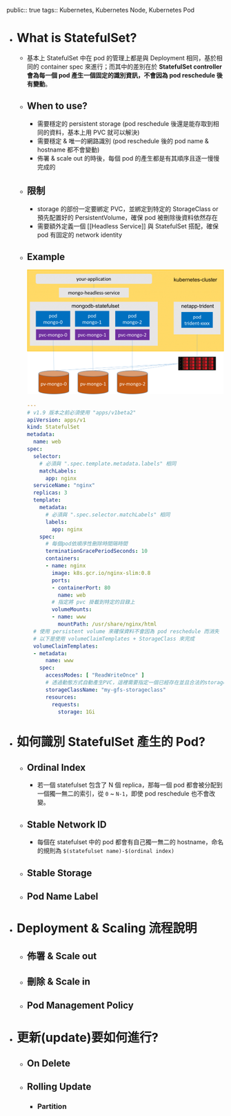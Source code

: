 public:: true
tags:: Kubernetes, Kubernetes Node, Kubernetes Pod

- # What is StatefulSet?
	- 基本上 StatefulSet 中在 pod 的管理上都是與 Deployment 相同，基於相同的 container spec 來進行；而其中的差別在於 **StatefulSet controller 會為每一個 pod 產生一個固定的識別資訊，不會因為 pod reschedule 後有變動**。
	- ## When to use?
		- 需要穩定的 persistent storage (pod reschedule 後還是能存取到相同的資料，基本上用 PVC 就可以解決)
		- 需要穩定 & 唯一的網路識別 (pod reschedule 後的 pod name & hostname 都不會變動)
		- 佈署 & scale out 的時後，每個 pod 的產生都是有其順序且逐一慢慢完成的
	- ## 限制
		- storage 的部份一定要綁定 PVC，並綁定到特定的 StorageClass or 預先配置好的 PersistentVolume，確保 pod 被刪除後資料依然存在
		- 需要額外定義一個 [[Headless Service]] 與 StatefulSet 搭配，確保 pod 有固定的 network identity
	- ## Example
	  ![image.png](../assets/image_1723717561080_0.png)
	  
	  ```yaml
	  ---
	  # v1.9 版本之前必須使用 "apps/v1beta2"
	  apiVersion: apps/v1
	  kind: StatefulSet
	  metadata:
	    name: web
	  spec:
	    selector:
	      # 必須與 ".spec.template.metadata.labels" 相同
	      matchLabels:
	        app: nginx
	    serviceName: "nginx"
	    replicas: 3
	    template:
	      metadata:
	        # 必須與 ".spec.selector.matchLabels" 相同
	        labels:
	          app: nginx
	      spec:
	        # 每個pod依順序性刪除時間隔時間
	        terminationGracePeriodSeconds: 10
	        containers:
	        - name: nginx
	          image: k8s.gcr.io/nginx-slim:0.8
	          ports:
	          - containerPort: 80
	            name: web
	          # 指定將 pvc 掛載到特定的目錄上
	          volumeMounts:
	          - name: www
	            mountPath: /usr/share/nginx/html
	    # 使用 persistent volume 來確保資料不會因為 pod reschedule 而消失
	    # 以下是使用 volumeClaimTemplates + StorageClass 來完成
	    volumeClaimTemplates:
	    - metadata:
	        name: www
	      spec:
	        accessModes: [ "ReadWriteOnce" ]
	        # 透過動態方式自動產生PVC，這裡需要指定一個已經存在並且合法的storageClass
	        storageClassName: "my-gfs-storageclass"
	        resources:
	          requests:
	            storage: 1Gi
	  ```
- # 如何識別 StatefulSet 產生的 Pod?
	- ## Ordinal Index
		- 若一個 statefulset 包含了 N 個 replica，那每一個 pod 都會被分配到一個獨一無二的索引，從 `0` ~ `N-1`，即使 pod reschedule 也不會改變。
	- ## Stable Network ID
		- 每個在 statefulset 中的 pod 都會有自己獨一無二的 hostname，命名的規則為 `$(statefulset name)-$(ordinal index)`
	- ## Stable Storage
	- ## Pod Name Label
- # Deployment & Scaling 流程說明
	- ## 佈署 & Scale out
	- ## 刪除 & Scale in
	- ## Pod Management Policy
- # 更新(update)要如何進行?
	- ## On Delete
	- ## Rolling Update
		- ### Partition